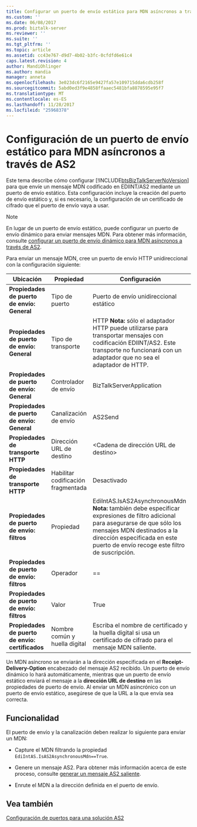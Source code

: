```yaml
---
title: Configurar un puerto de envío estático para MDN asíncronos a través de AS2 | Documentos de Microsoft
ms.custom: ''
ms.date: 06/08/2017
ms.prod: biztalk-server
ms.reviewer: ''
ms.suite: ''
ms.tgt_pltfrm: ''
ms.topic: article
ms.assetid: cc43e767-d9d7-4b02-b3fc-0cfdfd6e61c4
caps.latest.revision: 4
author: MandiOhlinger
ms.author: mandia
manager: anneta
ms.openlocfilehash: 3e023dc6f2165e9427fa57e109715dda6cdb258f
ms.sourcegitcommit: 5abd0ed3f9e4858ffaaec5481bfa8878595e95f7
ms.translationtype: MT
ms.contentlocale: es-ES
ms.lasthandoff: 11/28/2017
ms.locfileid: "25968378"
---
```

# <a name="configuring-a-static-send-port-for-asynchronous-mdns-over-as2"></a>Configuración de un puerto de envío estático para MDN asíncronos a través de AS2
Este tema describe cómo configurar [!INCLUDE[btsBizTalkServerNoVersion](../includes/btsbiztalkservernoversion-md.md)] para que envíe un mensaje MDN codificado en EDIINT/AS2 mediante un puerto de envío estático. Esta configuración incluye la creación del puerto de envío estático y, si es necesario, la configuración de un certificado de cifrado que el puerto de envío vaya a usar.  
  
> [!NOTE]
>  En lugar de un puerto de envío estático, puede configurar un puerto de envío dinámico para enviar mensajes MDN. Para obtener más información, consulte [configurar un puerto de envío dinámico para MDN asíncronos a través de AS2](../core/configuring-a-dynamic-send-port-for-asynchronous-mdns-over-as2.md).  
  
 Para enviar un mensaje MDN, cree un puerto de envío HTTP unidireccional con la configuración siguiente:  
  
|Ubicación|Propiedad|Configuración|  
|--------------|--------------|-------------|  
|**Propiedades de puerto de envío: General**|Tipo de puerto|Puerto de envío unidireccional estático|  
|**Propiedades de puerto de envío: General**|Tipo de transporte|HTTP **Nota:** sólo el adaptador HTTP puede utilizarse para transportar mensajes con codificación EDIINT/AS2. Este transporte no funcionará con un adaptador que no sea el adaptador de HTTP.|  
|**Propiedades de puerto de envío: General**|Controlador de envío|BizTalkServerApplication|  
|**Propiedades de puerto de envío: General**|Canalización de envío|AS2Send|  
|**Propiedades de transporte HTTP**|Dirección URL de destino|\<Cadena de dirección URL de destino\>|  
|**Propiedades de transporte HTTP**|Habilitar codificación fragmentada|Desactivado|  
|**Propiedades de puerto de envío: filtros**|Propiedad|EdiIntAS.IsAS2AsynchronousMdn **Nota:** también debe especificar expresiones de filtro adicional para asegurarse de que sólo los mensajes MDN destinados a la dirección especificada en este puerto de envío recoge este filtro de suscripción.|  
|**Propiedades de puerto de envío: filtros**|Operador|==|  
|**Propiedades de puerto de envío: filtros**|Valor|True|  
|**Propiedades de puerto de envío: certificados**|Nombre común y huella digital|Escriba el nombre de certificado y la huella digital si usa un certificado de cifrado para el mensaje MDN saliente.|  
  
 Un MDN asíncrono se enviarán a la dirección especificada en el **Receipt-Delivery-Option** encabezado del mensaje AS2 recibido. Un puerto de envío dinámico lo hará automáticamente, mientras que un puerto de envío estático enviará el mensaje a la **dirección URL de destino** en las propiedades de puerto de envío. Al enviar un MDN asincrónico con un puerto de envío estático, asegúrese de que la URL a la que envía sea correcta.  
  
## <a name="functionality"></a>Funcionalidad  
 El puerto de envío y la canalización deben realizar lo siguiente para enviar un MDN:  
  
-   Capture el MDN filtrando la propiedad `EdiIntAS.IsAS2AsynchronousMdn==True`.  
  
-   Genere un mensaje AS2. Para obtener más información acerca de este proceso, consulte [generar un mensaje AS2 saliente](../core/generating-an-outgoing-as2-message.md).  
  
-   Enrute el MDN a la dirección definida en el puerto de envío.  
  
## <a name="see-also"></a>Vea también  
 [Configuración de puertos para una solución AS2](../core/configuring-ports-for-an-as2-solution.md)